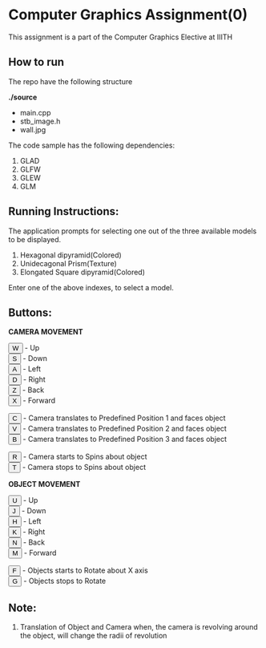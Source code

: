 # Computer Graphics Assignment(0)

This assignment is a part of the Computer Graphics Elective at IIITH

## How to run

The repo have the following structure

<b>./source</b>
 - main.cpp
 - stb_image.h
 - wall.jpg

The code sample has the following dependencies:

1. GLAD
2. GLFW
3. GLEW
4. GLM

## Running Instructions:

The application prompts for selecting one out of the three available models to be displayed.

1. Hexagonal dipyramid(Colored)
2. Unidecagonal Prism(Texture)
3. Elongated Square dipyramid(Colored)

Enter one of the above indexes, to select a model.

## Buttons:

<b>CAMERA MOVEMENT <br></b>

<button>W</button> - Up <br>
<button>S</button> - Down <br>
<button>A</button> - Left <br>
<button>D</button> - Right <br>
<button>Z</button> - Back <br>
<button>X</button> - Forward <br>

<button>C</button> - Camera translates to Predefined Position 1 and faces object<br>
<button>V</button> - Camera translates to Predefined Position 2 and faces object<br>
<button>B</button> - Camera translates to Predefined Position 3 and faces object<br>


<button>R</button> - Camera starts to Spins about object  <br>
<button>T</button> - Camera stops to Spins about object  <br>

<b>OBJECT MOVEMENT <br></b>

<button>U</button> - Up <br>
<button>J</button> - Down <br>
<button>H</button> - Left <br>
<button>K</button> - Right <br>
<button>N</button> - Back <br>
<button>M</button> - Forward <br>

<button>F</button> - Objects starts to Rotate about X axis  <br>
<button>G</button> - Objects stops to Rotate<br>


## Note:
1. Translation of Object and Camera when, the camera is revolving around the object, will change the radii of revolution

